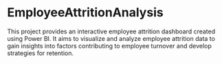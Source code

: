 # EmployeeAttritionAnalysis
This project provides an interactive employee attrition dashboard created using Power BI. It aims to visualize and analyze employee attrition data to gain insights into factors contributing to employee turnover and develop strategies for retention.
